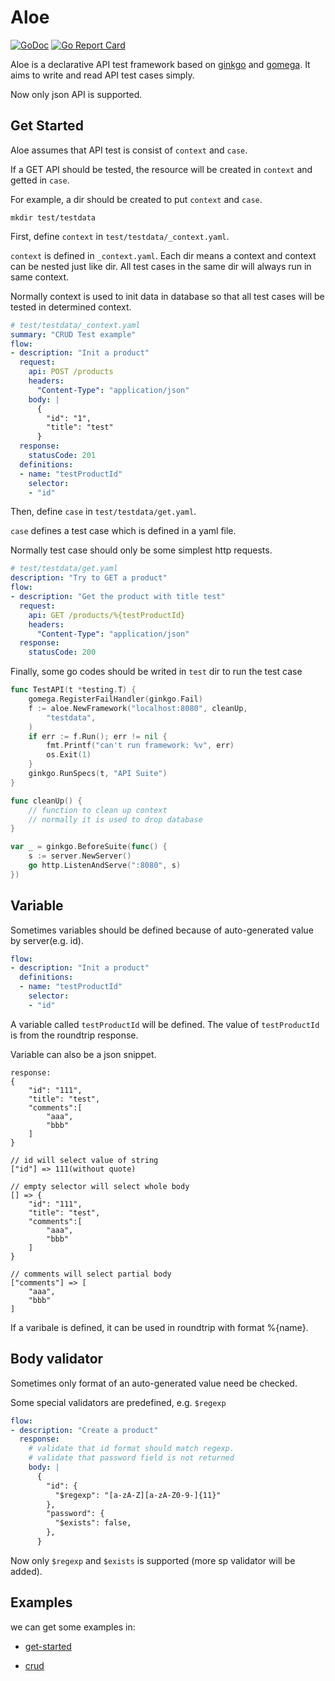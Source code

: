 # Aloe 

[![GoDoc](http://godoc.org/github.com/caicloud/aloe?status.svg)](http://godoc.org/github.com/caicloud/aloe)
[![Go Report Card](https://goreportcard.com/badge/github.com/caicloud/aloe)](https://goreportcard.com/report/github.com/caicloud/aloe)

Aloe is a declarative API test framework based on [ginkgo](https://github.com/onsi/ginkgo) and [gomega](https://github.com/onsi/gomega).
It aims to write and read API test cases simply.

Now only json API is supported.

## Get Started

Aloe assumes that API test is consist of `context` and `case`. 

If a GET API should be tested, the resource will be created in `context` and getted in `case`.

For example, a dir should be created to put `context` and `case`.

```
mkdir test/testdata
```

First, define `context` in `test/testdata/_context.yaml`.

`context` is defined in `_context.yaml`. Each dir means a context and context can be nested just like dir.
All test cases in the same dir will always run in same context.

Normally context is used to init data in database so that all test cases will be tested in determined context.

```yaml
# test/testdata/_context.yaml
summary: "CRUD Test example"
flow:
- description: "Init a product"
  request:
    api: POST /products
    headers:
      "Content-Type": "application/json"
    body: |
      {
        "id": "1",
        "title": "test"
      }
  response:
    statusCode: 201
  definitions:
  - name: "testProductId"
    selector:
    - "id"
```

Then, define `case` in `test/testdata/get.yaml`.

`case` defines a test case which is defined in a yaml file. 

Normally test case should only be some simplest http requests.

```yaml
# test/testdata/get.yaml
description: "Try to GET a product"
flow:
- description: "Get the product with title test"
  request:
    api: GET /products/%{testProductId}
    headers:
      "Content-Type": "application/json"
  response:
    statusCode: 200
```

Finally, some go codes should be writed in `test` dir to run the test case

```go
func TestAPI(t *testing.T) {
	gomega.RegisterFailHandler(ginkgo.Fail)
	f := aloe.NewFramework("localhost:8080", cleanUp,
		"testdata",
	)
	if err := f.Run(); err != nil {
		fmt.Printf("can't run framework: %v", err)
		os.Exit(1)
	}
	ginkgo.RunSpecs(t, "API Suite")
}

func cleanUp() {
	// function to clean up context
	// normally it is used to drop database
}

var _ = ginkgo.BeforeSuite(func() {
	s := server.NewServer()
	go http.ListenAndServe(":8080", s)
})
```

## Variable

Sometimes variables should be defined because of auto-generated value by server(e.g. id).

```yaml
flow:
- description: "Init a product"
  definitions:
  - name: "testProductId"
    selector:
    - "id"
```

A variable called `testProductId` will be defined. The value of `testProductId` is from the roundtrip response.

Variable can also be a json snippet. 

```
response:
{
	"id": "111",
	"title": "test",
	"comments":[
		"aaa",
		"bbb"
	]
}

// id will select value of string
["id"] => 111(without quote)

// empty selector will select whole body
[] => {
	"id": "111",
	"title": "test",
	"comments":[
		"aaa",
		"bbb"
	]
}

// comments will select partial body
["comments"] => [
	"aaa",
	"bbb"
]

```

If a varibale is defined, it can be used in roundtrip with format %{name}.

## Body validator

Sometimes only format of an auto-generated value need be checked. 

Some special validators are predefined, e.g. `$regexp`

```yaml
flow:
- description: "Create a product"
  response:
    # validate that id format should match regexp.
    # validate that password field is not returned
    body: |
      {
        "id": {
          "$regexp": "[a-zA-Z][a-zA-Z0-9-]{11}"
        },
        "password": {
          "$exists": false,
        },
      }
```

Now only `$regexp` and `$exists` is supported (more sp validator will be added).

## Examples

we can get some examples in:

- [get-started](./example/get-started)

- [crud](./example/crud)

